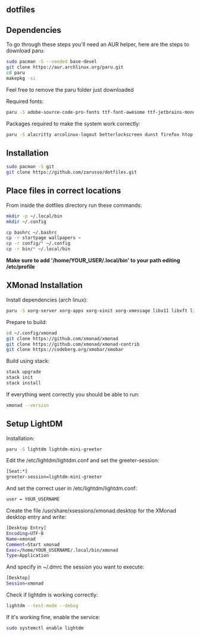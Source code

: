 ## dotfiles

## Dependencies
To go through these steps you'll need an AUR helper, here are the steps to download paru:
```bash
sudo pacman -S --needed base-devel
git clone https://aur.archlinux.org/paru.git
cd paru
makepkg -si
```
Feel free to remove the paru folder just downloaded

Required fonts:
```bash
paru -S adobe-source-code-pro-fonts ttf-font-awesome ttf-jetbrains-mono-nerd ttf-ubuntu-font-family
```
Packages required to make the system work correctly:
```bash
paru -S alacritty arcolinux-logout betterlockscreen dunst firefox htop libnotify maim nitrogen oh-my-posh picom pulseaudio qalculate-gtk rofi volnoti
```

## Installation
```bash
sudo pacman -S git
git clone https://github.com/zarusso/dotfiles.git
```

## Place files in correct locations
From inside the dotfiles directory run these commands:
```bash
mkdir -p ~/.local/bin
mkdir ~/.config

cp bashrc ~/.bashrc
cp -r startpage wallpapers ~
cp -r config/* ~/.config
cp -r bin/* ~/.local/bin
```
**Make sure to add '/home/YOUR_USER/.local/bin' to your path editing /etc/profile**

## XMonad Installation
Install dependencies (arch linux):
```bash
paru -S xorg-server xorg-apps xorg-xinit xorg-xmessage libx11 libxft libxinerama libxrandr libxss pkgconf cairo pango stack
```
Prepare to build:
```bash
cd ~/.config/xmonad
git clone https://github.com/xmonad/xmonad
git clone https://github.com/xmonad/xmonad-contrib
git clone https://codeberg.org/xmobar/xmobar
```
Build using stack:
```bash
stack upgrade
stack init
stack install
```
If everything went correctly you should be able to run:
```bash
xmonad --version
```

## Setup LightDM
Installation:
```bash
paru -S lightdm lightdm-mini-greeter
```
Edit the /etc/lightdm/lightdm.conf and set the greeter-session:
```bash
[Seat:*]
greeter-session=lightdm-mini-greeter
```
And set the correct user in /etc/lightdm/lightdm.conf:
```bash
user = YOUR_USERNAME
```
Create the file /usr/share/xsessions/xmonad.desktop for the XMonad desktop entry and write:
```bash
[Desktop Entry]
Encoding=UTF-8
Name=xmonad
Comment=Start xmonad
Exec=/home/YOUR_USERNAME/.local/bin/xmonad
Type=Application
```
And specify in ~/.dmrc the session you want to execute:
```bash
[Desktop]
Session=xmonad
```
Check if lightdm is working correctly:
```bash
lightdm --test-mode --debug
```
If it's working fine, enable the service:
```bash
sudo systemctl enable lightdm
```

